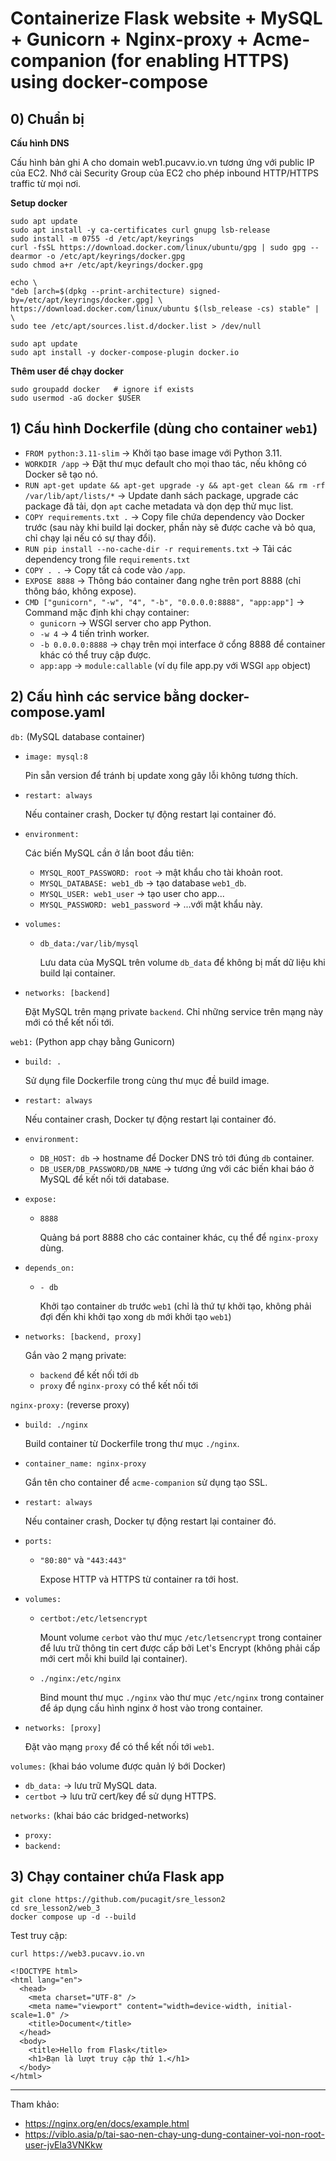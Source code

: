 # Containerize Flask website + MySQL + Gunicorn + Nginx-proxy + Acme-companion (for enabling HTTPS) using docker-compose

## 0) Chuẩn bị
**Cấu hình DNS**

Cấu hình bản ghi A cho domain web1.pucavv.io.vn tương ứng với public IP của EC2. Nhớ cài Security Group của EC2 cho phép inbound HTTP/HTTPS traffic từ mọi nơi.

**Setup docker**
  ```
  sudo apt update
  sudo apt install -y ca-certificates curl gnupg lsb-release
  sudo install -m 0755 -d /etc/apt/keyrings
  curl -fsSL https://download.docker.com/linux/ubuntu/gpg | sudo gpg --dearmor -o /etc/apt/keyrings/docker.gpg
  sudo chmod a+r /etc/apt/keyrings/docker.gpg

  echo \
  "deb [arch=$(dpkg --print-architecture) signed-by=/etc/apt/keyrings/docker.gpg] \
  https://download.docker.com/linux/ubuntu $(lsb_release -cs) stable" | \
  sudo tee /etc/apt/sources.list.d/docker.list > /dev/null

  sudo apt update
  sudo apt install -y docker-compose-plugin docker.io
  ```
**Thêm user để chạy docker**
  ```
  sudo groupadd docker   # ignore if exists
  sudo usermod -aG docker $USER
  ```

## 1) Cấu hình Dockerfile (dùng cho container `web1`)
- `FROM python:3.11-slim` → Khởi tạo base image với Python 3.11.
- `WORKDIR /app` → Đặt thư mục default cho mọi thao tác, nếu không có Docker sẽ tạo nó.
- `RUN apt-get update && apt-get upgrade -y && apt-get clean && rm -rf /var/lib/apt/lists/*` → Update danh sách package, upgrade các package đã tải, dọn `apt` cache metadata và dọn dẹp thử mục list.
-  `COPY requirements.txt .` → Copy file chứa dependency vào Docker trước (sau này khi build lại docker, phần này sẽ được cache và bỏ qua, chỉ chạy lại nếu có sự thay đổi).
-  `RUN pip install --no-cache-dir -r requirements.txt` → Tải các dependency trong file `requirements.txt`
-  `COPY . .` → Copy tất cả code vào `/app`.
-  `EXPOSE 8888` → Thông báo container đang nghe trên port 8888 (chỉ thông báo, không expose).
-  `CMD ["gunicorn", "-w", "4", "-b", "0.0.0.0:8888", "app:app"]` → Command mặc định khi chạy container:
   -  `gunicorn` → WSGI server cho app Python.
   -  `-w 4` → 4 tiến trình worker.
   -  `-b 0.0.0.0:8888` → chạy trên mọi interface ở cổng 8888 để container khác có thể truy cập được.
   -  `app:app` → `module:callable` (ví dụ file app.py với WSGI `app` object)


## 2) Cấu hình các service bằng docker-compose.yaml
`db:` (MySQL database container)
- `image: mysql:8`
  
  Pin sẵn version để tránh bị update xong gây lỗi không tương thích.

- `restart: always`

  Nếu container crash, Docker tự động restart lại container đó.

- `environment:`

  Các biến MySQL cần ở lần boot đầu tiên:
  - `MYSQL_ROOT_PASSWORD: root` → mật khẩu cho tài khoản root.
  - `MYSQL_DATABASE: web1_db` → tạo database `web1_db`.
  - `MYSQL_USER: web1_user` → tạo user cho app...
  - `MYSQL_PASSWORD: web1_password` → ...với mật khẩu này.

- `volumes:`

  - `db_data:/var/lib/mysql`

    Lưu data của MySQL trên volume `db_data` để không bị mất dữ liệu khi build lại container.

- `networks: [backend]`

  Đặt MySQL trên mạng private `backend`. Chỉ những service trên mạng này mới có thể kết nối tới.

`web1:` (Python app chạy bằng Gunicorn)
- `build: .`

  Sử dụng file Dockerfile trong cùng thư mục đề build image.

- `restart: always`

  Nếu container crash, Docker tự động restart lại container đó.

- `environment:`

  - `DB_HOST: db` → hostname để Docker DNS trỏ tới đúng `db` container.
  - `DB_USER/DB_PASSWORD/DB_NAME` → tương ứng với các biến khai báo ở MySQL để kết nối tới database.

- `expose:`

  - `8888`

    Quảng bá port 8888 cho các container khác, cụ thể để `nginx-proxy` dùng.

- `depends_on:`

  - `- db`

    Khởi tạo container `db` trước `web1` (chỉ là thứ tự khởi tạo, không phải đợi đến khi khởi tạo xong `db` mới khởi tạo `web1`)

- `networks: [backend, proxy]`
  
  Gắn vào 2 mạng private:
  - `backend` để kết nối tới `db`
  - `proxy` để `nginx-proxy` có thể kết nối tới

`nginx-proxy:` (reverse proxy) 
- `build: ./nginx`

  Build container từ Dockerfile trong thư mục `./nginx`.

- `container_name: nginx-proxy`

  Gắn tên cho container để `acme-companion` sử dụng tạo SSL.

- `restart: always`

  Nếu container crash, Docker tự động restart lại container đó.

- `ports:`
  - `"80:80"` và `"443:443"`
  
    Expose HTTP và HTTPS từ container ra tới host.

- `volumes:`
  - `certbot:/etc/letsencrypt`

    Mount volume `cerbot` vào thư mục `/etc/letsencrypt` trong container để lưu trữ thông tin cert được cấp bởi Let's Encrypt (không phải cấp mới cert mỗi khi build lại container). 

  - `./nginx:/etc/nginx`

    Bind mount thư mục `./nginx` vào thư mục `/etc/nginx` trong container để áp dụng cấu hình nginx ở host vào trong container.

- `networks: [proxy]`

  Đặt vào mạng `proxy` để có thể kết nối tới `web1`.

`volumes:` (khai báo volume được quản lý bới Docker)
- `db_data:` → lưu trữ MySQL data.
- `certbot` → lưu trữ cert/key để sử dụng HTTPS.
  
`networks:` (khai báo các bridged-networks)
- `proxy:` 
- `backend:` 

## 3) Chạy container chứa Flask app
```
git clone https://github.com/pucagit/sre_lesson2
cd sre_lesson2/web_3
docker compose up -d --build
```

Test truy cập:
```
curl https://web3.pucavv.io.vn

<!DOCTYPE html>
<html lang="en">
  <head>
    <meta charset="UTF-8" />
    <meta name="viewport" content="width=device-width, initial-scale=1.0" />
    <title>Document</title>
  </head>
  <body>
    <title>Hello from Flask</title>
    <h1>Bạn là lượt truy cập thứ 1.</h1>
  </body>
</html>
```
---

Tham khảo: 
- https://nginx.org/en/docs/example.html
- https://viblo.asia/p/tai-sao-nen-chay-ung-dung-container-voi-non-root-user-jvEla3VNKkw